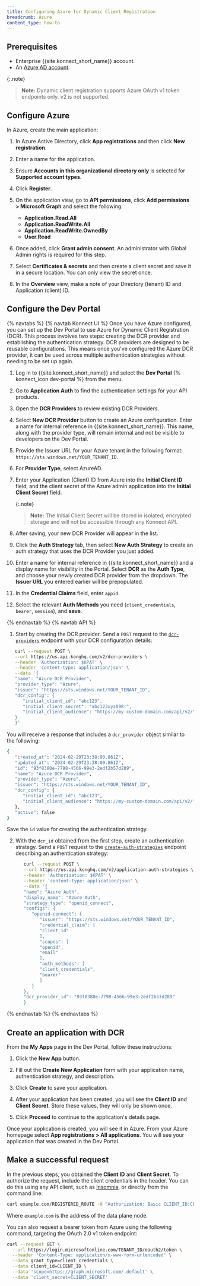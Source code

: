 ```yaml
---
title: Configuring Azure for Dynamic Client Registration
breadcrumb: Azure
content_type: how-to
---
```



## Prerequisites

* Enterprise {{site.konnect_short_name}} account.
* An [Azure AD account](https://portal.azure.com).

{:.note}
> **Note:** Dynamic client registration supports Azure OAuth v1 token endpoints only.
> v2 is not supported.

## Configure Azure

In Azure, create the main application:

1. In Azure Active Directory, click **App registrations** and then click **New registration**.

2. Enter a name for the application.
3. Ensure **Accounts in this organizational directory only** is selected for **Supported account types**.

4. Click **Register**.

5. On the application view, go to **API permissions**, click **Add permissions > Microsoft Graph** and select the following:
   * **Application.Read.All**
   * **Application.ReadWrite.All**
   * **Application.ReadWrite.OwnedBy**
   * **User.Read**

6. Once added, click **Grant admin consent**. An administrator with Global Admin rights is required for this step.

7. Select **Certificates & secrets** and then create a client secret and save it in a secure location. You can only view the secret once.

8. In the **Overview** view, make a note of your Directory (tenant) ID and Application (client) ID.

## Configure the Dev Portal

{% navtabs %}
{% navtab Konnect UI %}
Once you have Azure configured, you can set up the Dev Portal to use Azure for Dynamic Client Registration (DCR). This process involves two steps: creating the DCR provider and establishing the authentication strategy. DCR providers are designed to be reusable configurations. This means once you've configured the Azure DCR provider, it can be used across multiple authentication strategies without needing to be set up again.

1. Log in to {{site.konnect_short_name}} and select the **Dev Portal** {% konnect_icon dev-portal %} from the menu.

2. Go to **Application Auth** to find the authentication settings for your API products.

3. Open the **DCR Providers** to review existing DCR Providers.

4. Select **New DCR Provider** button to create an Azure configuration. Enter a name for internal reference in {{site.konnect_short_name}}. This name, along with the provider type, will remain internal and not be visible to developers on the Dev Portal.

5. Provide the Issuer URL for your Azure tenant in the following format: `https://sts.windows.net/YOUR_TENANT_ID`.

6. For **Provider Type**, select AzureAD.

7. Enter your Application (Client) ID from Azure into the **Initial Client ID** field, and the client secret of the Azure admin application into the **Initial Client Secret** field.

    {:.note}  
    > **Note:** The Initial Client Secret will be stored in isolated, encrypted storage and will not be accessible through any Konnect API.

8. After saving, your new DCR Provider will appear in the list.

9. Click the **Auth Strategy** tab, then select **New Auth Strategy** to create an auth strategy that uses the DCR Provider you just added.

10. Enter a name for internal reference in {{site.konnect_short_name}} and a display name for visibility in the Portal. Select **DCR** as the **Auth Type**, and choose your newly created DCR provider from the dropdown. The **Issuer URL** you entered earlier will be prepopulated.

11. In the **Credential Claims** field, enter `appid`.

12. Select the relevant **Auth Methods** you need (`client_credentials`, `bearer`, `session`), and **save**.

{% endnavtab %}
{% navtab API %}

1. Start by creating the DCR provider. Send a `POST` request to the [`dcr-providers`](/konnect/api/application-auth-strategies/latest/#/DCR%20Providers/create-dcr-provider) endpoint with your DCR configuration details:

```sh
   curl --request POST \
   --url https://us.api.konghq.com/v2/dcr-providers \
   --header 'Authorization: $KPAT' \
   --header 'content-type: application/json' \
   --data '{
   "name": "Azure DCR Provider",
   "provider_type": "Azure",
   "issuer": "https://sts.windows.net/YOUR_TENANT_ID",
   "dcr_config": {
      "initial_client_id": "abc123",
      "initial_client_secret": "abc123xyz098!",
      "initial_client_audience": "https://my-custom-domain.com/api/v2/"
   }
   }'
```

You will receive a response that includes a `dcr_provider` object similar to the following:

```sh
{
   "created_at": "2024-02-29T23:38:00.861Z",
   "updated_at": "2024-02-29T23:38:00.861Z",
   "id": "93f8380e-7798-4566-99e3-2edf2b57d289",
   "name": "Azure DCR Provider",
   "provider_type": "Azure",
   "issuer": "https://sts.windows.net/YOUR_TENANT_ID",
   "dcr_config": {
      "initial_client_id": "abc123",
      "initial_client_audience": "https://my-custom-domain.com/api/v2/"
   },
   "active": false
}
```

Save the `id` value for creating the authentication strategy.

2. With the `dcr_id` obtained from the first step, create an authentication strategy. Send a `POST` request to the [`create-auth-strategies`](/konnect/api/application-auth-strategies/latest/#/App%20Auth%20Strategies/create-app-auth-strategy) endpoint describing an authentication strategy:

   ```sh
      curl --request POST \
      --url https://us.api.konghq.com/v2/application-auth-strategies \
      --header 'Authorization: $KPAT' \
      --header 'content-type: application/json' \
      --data '{
      "name": "Azure Auth",
      "display_name": "Azure Auth",
      "strategy_type": "openid_connect",
      "configs": {
         "openid-connect": {
            "issuer": "https://sts.windows.net/YOUR_TENANT_ID",
            "credential_claim": [
            "client_id"
            ],
            "scopes": [
            "openid",
            "email"
            ],
            "auth_methods": [
            "client_credentials",
            "bearer"
            ]
         }
      },
      "dcr_provider_id": "93f8380e-7798-4566-99e3-2edf2b57d289"
      }
   ```

{% endnavtab %}
{% endnavtabs %}

## Create an application with DCR

<!-- vale off -->
From the **My Apps** page in the Dev Portal, follow these instructions:
<!-- vale on -->

1. Click the **New App** button.

2. Fill out the **Create New Application** form with your application name, authentication strategy, and description.

3. Click **Create** to save your application.

4. After your application has been created, you will see the **Client ID** and **Client Secret**.
   Store these values, they will only be shown once.

5. Click **Proceed** to continue to the application's details page.

Once your application is created, you will see it in Azure. From your Azure homepage select **App registrations > All applications**. You will see your application that was created in the Dev Portal.

## Make a successful request

In the previous steps, you obtained the **Client ID** and **Client Secret**. To authorize the request, include the client credentials in the header. You can do this using any API client, such as [Insomnia](https://insomnia.rest/), or directly from the command line:

```sh
curl example.com/REGISTERED_ROUTE -H "Authorization: Basic CLIENT_ID:CLIENT_SECRET"
```

Where `example.com` is the address of the data plane node.

You can also request a bearer token from Azure using the following command, targeting the OAuth 2.0 v1 token endpoint:

```sh
curl --request GET \
  --url https://login.microsoftonline.com/TENANT_ID/oauth2/token \
  --header 'Content-Type: application/x-www-form-urlencoded' \
  --data grant_type=client_credentials \
  --data client_id=CLIENT_ID \
  --data 'scope=https://graph.microsoft.com/.default' \
  --data 'client_secret=CLIENT_SECRET'
```
